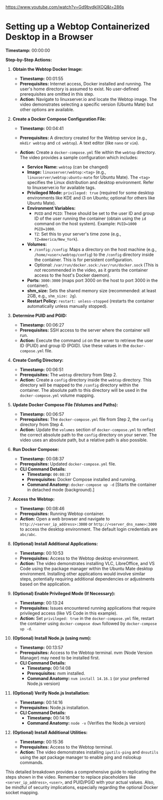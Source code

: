 https://www.youtube.com/watch?v=Gd9bvdkIXOQ&t=286s
# Setting up a Webtop Containerized Desktop in a Browser

**Timestamp:** 00:00:00

**Step-by-Step Actions:**

1. **Obtain the Webtop Docker Image:**

    * **Timestamp:** 00:01:55
    * **Prerequisites:**  Internet access, Docker installed and running.  The user's home directory is assumed to exist.  No user-defined prerequisites are omitted in this step.
    * **Action:** Navigate to linuxserver.io and locate the Webtop image.  The video demonstrates selecting a specific version (Ubuntu Mate) but other options are available.


2. **Create a Docker Compose Configuration File:**

    * **Timestamp:** 00:04:41
    * **Prerequisites:**  A directory created for the Webtop service (e.g., `mkdir webtop` and `cd webtop`). A text editor (like `nano` or `vim`).
    * **Action:** Create a `docker-compose.yml` file within the `webtop` directory.  The video provides a sample configuration which includes:

        * **Service Name:** `webtop` (can be changed)
        * **Image:** `linuxserver/webtop:<tag>`  (e.g., `linuxserver/webtop:ubuntu-mate` for Ubuntu Mate).  The `<tag>` specifies the Linux distribution and desktop environment.  Refer to linuxserver.io for available tags.
        * **Privileged Mode:** `privileged: true` (required for some desktop environments like KDE and i3 on Ubuntu; optional for others like Ubuntu Mate).
        * **Environment Variables:**
            * `PUID` and `PGID`:  These should be set to the user ID and group ID of the user running the container (obtain using the `id` command on the host system).  Example: `PUID=1000 PGID=1000`.
            * `TZ`:  Set this to your server's time zone (e.g., `TZ=America/New_York`).
        * **Volumes:**
            * `/config:/config`: Maps a directory on the host machine (e.g., `/home/<user>/webtop/config`) to the `/config` directory inside the container. This is for persistent configuration.
            * Optional: `/var/run/docker.sock:/var/run/docker.sock` (This is *not* recommended in the video, as it grants the container access to the host's Docker daemon).
        * **Ports:** `3000:3000` (maps port 3000 on the host to port 3000 in the container).
        * **shm_size:**  Sets the shared memory size (recommended: at least 2GB,  e.g., `shm_size: 2g`).
        * **Restart Policy:** `restart: unless-stopped` (restarts the container automatically unless manually stopped).


3. **Determine PUID and PGID:**

    * **Timestamp:** 00:06:27
    * **Prerequisites:**  SSH access to the server where the container will run.
    * **Action:** Execute the command `id` on the server to retrieve the user ID (PUID) and group ID (PGID).  Use these values in the `docker-compose.yml` file.


4. **Create Config Directory:**

    * **Timestamp:** 00:06:51
    * **Prerequisites:**  The `webtop` directory from Step 2.
    * **Action:** Create a `config` directory inside the `webtop` directory.  This directory will be mapped to the `/config` directory within the container.  The absolute path to this directory will be used in the `docker-compose.yml` volume mapping.


5. **Update Docker Compose File (Volumes and Paths):**

    * **Timestamp:** 00:06:57
    * **Prerequisites:**  The `docker-compose.yml` file from Step 2, the `config` directory from Step 4.
    * **Action:** Update the `volumes` section of `docker-compose.yml` to reflect the correct absolute path to the `config` directory on your server.  The video uses an absolute path, but a relative path is also possible.


6. **Run Docker Compose:**

    * **Timestamp:** 00:08:37
    * **Prerequisites:** Updated `docker-compose.yml` file.
    * **CLI Command Details:**
        * **Timestamp:** `00:08:37`
        * **Prerequisites:** Docker Compose installed and running.
        * **Command Anatomy:** `docker-compose up -d` [Starts the container in detached mode (background).]


7. **Access the Webtop:**

    * **Timestamp:** 00:08:46
    * **Prerequisites:** Running Webtop container.
    * **Action:** Open a web browser and navigate to `http://<server_ip_address>:3000` or `http://<server_dns_name>:3000` to access the desktop environment.  The default login credentials are `abc/abc`.



8. **(Optional) Install Additional Applications:**

    * **Timestamp:** 00:10:53
    * **Prerequisites:** Access to the Webtop desktop environment.
    * **Action:** The video demonstrates installing VLC, LibreOffice, and VS Code using the package manager within the Ubuntu Mate desktop environment.  Installing other applications would involve similar steps, potentially requiring additional dependencies or adjustments based on the application.


9. **(Optional) Enable Privileged Mode (If Necessary):**

    * **Timestamp:** 00:13:24
    * **Prerequisites:**  Issues encountered running applications that require privileged access (like VS Code in this example).
    * **Action:**  Set `privileged: true` in the `docker-compose.yml` file, restart the container using `docker-compose down` followed by `docker-compose up -d`.

10. **(Optional) Install Node.js (using nvm):**

    * **Timestamp:** 00:13:57
    * **Prerequisites:**  Access to the Webtop terminal.  nvm (Node Version Manager) may need to be installed first.
    * **CLI Command Details:**
        * **Timestamp:** 00:14:08
        * **Prerequisites:** nvm installed.
        * **Command Anatomy:** `nvm install 14.16.1` (or your preferred Node.js version)

11. **(Optional) Verify Node.js Installation:**

    * **Timestamp:** 00:14:16
    * **Prerequisites:** Node.js installation.
    * **CLI Command Details:**
        * **Timestamp:** 00:14:16
        * **Command Anatomy:** `node -v` (Verifies the Node.js version)


12. **(Optional) Install Additional Utilities:**

    * **Timestamp:** 00:15:36
    * **Prerequisites:**  Access to the Webtop terminal.
    * **Action:** The video demonstrates installing `iputils-ping` and `dnsutils` using the apt package manager to enable ping and nslookup commands.


This detailed breakdown provides a comprehensive guide to replicating the steps shown in the video. Remember to replace placeholders like `<server_ip_address>`, `<user>`, and PUID/PGID with your actual values.  Also, be mindful of security implications, especially regarding the optional Docker socket mapping.
